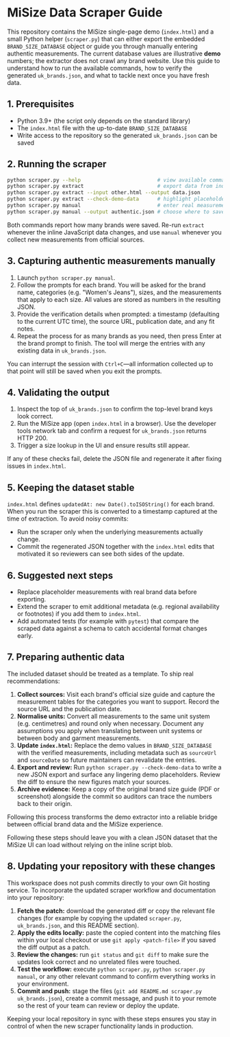 # MiSize Data Scraper Guide

This repository contains the MiSize single-page demo (`index.html`) and a small
Python helper (`scraper.py`) that can either export the embedded
`BRAND_SIZE_DATABASE` object or guide you through manually entering authentic
measurements. The current database values are illustrative **demo** numbers; the
extractor does not crawl any brand website. Use this guide to understand how to
run the available commands, how to verify the generated `uk_brands.json`, and
what to tackle next once you have fresh data.

## 1. Prerequisites

* Python 3.9+ (the script only depends on the standard library)
* The `index.html` file with the up-to-date `BRAND_SIZE_DATABASE`
* Write access to the repository so the generated `uk_brands.json` can be saved

## 2. Running the scraper

```bash
python scraper.py --help                         # view available commands
python scraper.py extract                        # export data from index.html
python scraper.py extract --input other.html --output data.json
python scraper.py extract --check-demo-data      # highlight placeholder copy
python scraper.py manual                         # enter real measurements
python scraper.py manual --output authentic.json # choose where to save results
```

Both commands report how many brands were saved. Re-run `extract` whenever the
inline JavaScript data changes, and use `manual` whenever you collect new
measurements from official sources.

## 3. Capturing authentic measurements manually

1. Launch `python scraper.py manual`.
2. Follow the prompts for each brand. You will be asked for the brand name,
   categories (e.g. "Women's Jeans"), sizes, and the measurements that apply to
   each size. All values are stored as numbers in the resulting JSON.
3. Provide the verification details when prompted: a timestamp (defaulting to
   the current UTC time), the source URL, publication date, and any fit notes.
4. Repeat the process for as many brands as you need, then press Enter at the
   brand prompt to finish. The tool will merge the entries with any existing
   data in `uk_brands.json`.

You can interrupt the session with `Ctrl+C`—all information collected up to that
point will still be saved when you exit the prompts.

## 4. Validating the output

1. Inspect the top of `uk_brands.json` to confirm the top-level brand keys look
   correct.
2. Run the MiSize app (open `index.html` in a browser). Use the developer tools
   network tab and confirm a request for `uk_brands.json` returns HTTP 200.
3. Trigger a size lookup in the UI and ensure results still appear.

If any of these checks fail, delete the JSON file and regenerate it after fixing
issues in `index.html`.

## 5. Keeping the dataset stable

`index.html` defines `updatedAt: new Date().toISOString()` for each brand. When
you run the scraper this is converted to a timestamp captured at the time of
extraction. To avoid noisy commits:

* Run the scraper only when the underlying measurements actually change.
* Commit the regenerated JSON together with the `index.html` edits that
  motivated it so reviewers can see both sides of the update.

## 6. Suggested next steps

* Replace placeholder measurements with real brand data before exporting.
* Extend the scraper to emit additional metadata (e.g. regional availability or
  footnotes) if you add them to `index.html`.
* Add automated tests (for example with `pytest`) that compare the scraped data
  against a schema to catch accidental format changes early.

## 7. Preparing authentic data

The included dataset should be treated as a template. To ship real
recommendations:

1. **Collect sources:** Visit each brand's official size guide and capture the
   measurement tables for the categories you want to support. Record the source
   URL and the publication date.
2. **Normalise units:** Convert all measurements to the same unit system (e.g.
   centimetres) and round only when necessary. Document any assumptions you
   apply when translating between unit systems or between body and garment
   measurements.
3. **Update `index.html`:** Replace the demo values in `BRAND_SIZE_DATABASE`
   with the verified measurements, including metadata such as `sourceUrl` and
   `sourceDate` so future maintainers can revalidate the entries.
4. **Export and review:** Run `python scraper.py --check-demo-data` to write a
   new JSON export and surface any lingering demo placeholders. Review the
   diff to ensure the new figures match your sources.
5. **Archive evidence:** Keep a copy of the original brand size guide (PDF or
   screenshot) alongside the commit so auditors can trace the numbers back to
   their origin.

Following this process transforms the demo extractor into a reliable bridge
between official brand data and the MiSize experience.

Following these steps should leave you with a clean JSON dataset that the MiSize
UI can load without relying on the inline script blob.

## 8. Updating your repository with these changes

This workspace does not push commits directly to your own Git hosting service.
To incorporate the updated scraper workflow and documentation into your
repository:

1. **Fetch the patch:** download the generated diff or copy the relevant file
   changes (for example by copying the updated `scraper.py`, `uk_brands.json`,
   and this README section).
2. **Apply the edits locally:** paste the copied content into the matching files
   within your local checkout or use `git apply <patch-file>` if you saved the
   diff output as a patch.
3. **Review the changes:** run `git status` and `git diff` to make sure the
   updates look correct and no unrelated files were touched.
4. **Test the workflow:** execute `python scraper.py`, `python scraper.py
   manual`, or any other relevant command to confirm everything works in your
   environment.
5. **Commit and push:** stage the files (`git add README.md scraper.py
   uk_brands.json`), create a commit message, and push it to your remote so the
   rest of your team can review or deploy the update.

Keeping your local repository in sync with these steps ensures you stay in
control of when the new scraper functionality lands in production.

